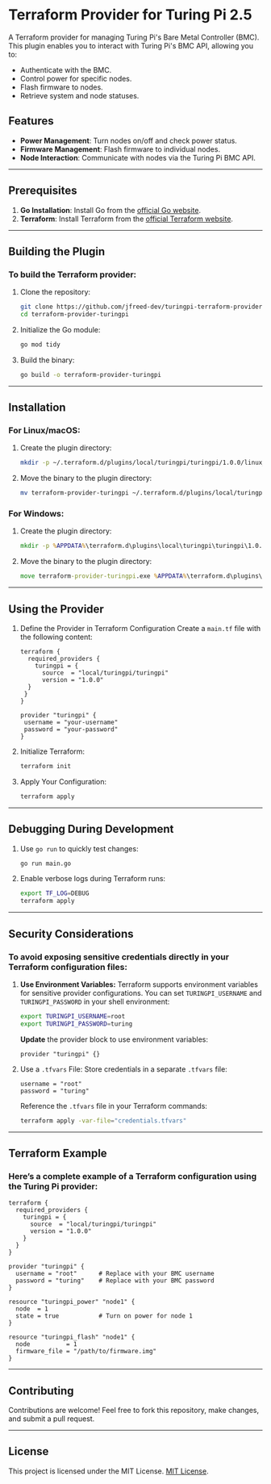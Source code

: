 # Terraform Provider for Turing Pi 2.5

A Terraform provider for managing Turing Pi's Bare Metal Controller (BMC). This plugin enables you to interact with Turing Pi's BMC API, allowing you to:

- Authenticate with the BMC.
- Control power for specific nodes.
- Flash firmware to nodes.
- Retrieve system and node statuses.

## Features

- **Power Management**: Turn nodes on/off and check power status.
- **Firmware Management**: Flash firmware to individual nodes.
- **Node Interaction**: Communicate with nodes via the Turing Pi BMC API.

---

## Prerequisites

1. **Go Installation**: Install Go from the [official Go website](https://go.dev/).
2. **Terraform**: Install Terraform from the [official Terraform website](https://www.terraform.io/).

---

## Building the Plugin

### To build the Terraform provider:

1. Clone the repository:

   ```bash
   git clone https://github.com/jfreed-dev/turingpi-terraform-provider.git
   cd terraform-provider-turingpi
   ```

2. Initialize the Go module:

   ```bash
   go mod tidy
   ```

3. Build the binary:

   ```bash
   go build -o terraform-provider-turingpi
   ```

---

## Installation

### For Linux/macOS:

1. Create the plugin directory:

   ```bash
   mkdir -p ~/.terraform.d/plugins/local/turingpi/turingpi/1.0.0/linux_amd64/
   ```

2. Move the binary to the plugin directory:

   ```bash
   mv terraform-provider-turingpi ~/.terraform.d/plugins/local/turingpi/turingpi/1.0.0/linux_amd64/
   ```

### For Windows:

1. Create the plugin directory:

   ```cmd
   mkdir -p %APPDATA%\terraform.d\plugins\local\turingpi\turingpi\1.0.0\windows_amd64\
   ```

2. Move the binary to the plugin directory:

   ```cmd
   move terraform-provider-turingpi.exe %APPDATA%\terraform.d\plugins\local\turingpi\turingpi\1.0.0\windows_amd64\
   ```

---
## Using the Provider

1. Define the Provider in Terraform Configuration
   Create a `main.tf` file with the following content:

   ```hcl
   terraform {
     required_providers {
       turingpi = {
         source  = "local/turingpi/turingpi"
         version = "1.0.0"
     }
    }
   }

   provider "turingpi" {
    username = "your-username"
    password = "your-password"
   }
   ```

2. Initialize Terraform:

   ```bash
   terraform init
   ```

3. Apply Your Configuration:

   ```bash
   terraform apply
   ```

---
## Debugging During Development

1. Use `go run` to quickly test changes:

   ```bash
   go run main.go
   ```

2. Enable verbose logs during Terraform runs:

   ```bash
   export TF_LOG=DEBUG
   terraform apply
   ```

---

## Security Considerations

### To avoid exposing sensitive credentials directly in your Terraform configuration files:

1. **Use Environment Variables:** Terraform supports environment variables for sensitive provider configurations. You can set `TURINGPI_USERNAME` and `TURINGPI_PASSWORD` in your shell environment:

   ```bash
   export TURINGPI_USERNAME=root
   export TURINGPI_PASSWORD=turing
   ```
   
   **Update** the provider block to use environment variables:

   ```hcl
   provider "turingpi" {}
   ```

2. Use a `.tfvars` File: Store credentials in a separate `.tfvars` file:

   ```plaintext
   username = "root"
   password = "turing"
   ```

   Reference the `.tfvars` file in your Terraform commands:

   ```bash
   terraform apply -var-file="credentials.tfvars"
   ```
---

## Terraform Example

### Here’s a complete example of a Terraform configuration using the Turing Pi provider:

   ```hcl
   terraform {
     required_providers {
       turingpi = {
         source  = "local/turingpi/turingpi"
         version = "1.0.0"
       }
     }
   }

   provider "turingpi" {
     username = "root"      # Replace with your BMC username
     password = "turing"    # Replace with your BMC password
   }

   resource "turingpi_power" "node1" {
     node  = 1
     state = true           # Turn on power for node 1
   }

   resource "turingpi_flash" "node1" {
     node          = 1
     firmware_file = "/path/to/firmware.img"
   }
   ```

---

## Contributing

Contributions are welcome! Feel free to fork this repository, make changes, and submit a pull request.

---

## License

This project is licensed under the MIT License. [MIT License](https://mit-license.org/).
